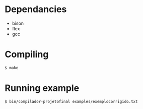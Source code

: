 # Dependancies

- bison
- flex
- gcc

# Compiling

```bash
$ make
```

# Running example

```bash
$ bin/compilador-projetofinal examples/exemplocorrigido.txt
```